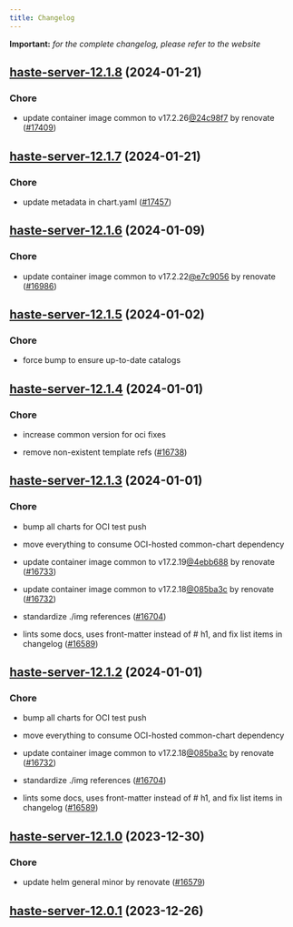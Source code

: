 ```yaml
---
title: Changelog
---
```


**Important:**
*for the complete changelog, please refer to the website*



## [haste-server-12.1.8](https://github.com/truecharts/charts/compare/haste-server-12.1.7...haste-server-12.1.8) (2024-01-21)

### Chore



- update container image common to v17.2.26[@24c98f7](https://github.com/24c98f7) by renovate ([#17409](https://github.com/truecharts/charts/issues/17409))


## [haste-server-12.1.7](https://github.com/truecharts/charts/compare/haste-server-12.1.6...haste-server-12.1.7) (2024-01-21)

### Chore



- update metadata in chart.yaml ([#17457](https://github.com/truecharts/charts/issues/17457))




## [haste-server-12.1.6](https://github.com/truecharts/charts/compare/haste-server-12.1.5...haste-server-12.1.6) (2024-01-09)

### Chore



- update container image common to v17.2.22[@e7c9056](https://github.com/e7c9056) by renovate ([#16986](https://github.com/truecharts/charts/issues/16986))


## [haste-server-12.1.5](https://github.com/truecharts/charts/compare/haste-server-12.1.4...haste-server-12.1.5) (2024-01-02)

### Chore



- force bump to ensure up-to-date catalogs


## [haste-server-12.1.4](https://github.com/truecharts/charts/compare/haste-server-12.1.3...haste-server-12.1.4) (2024-01-01)

### Chore



- increase common version for oci fixes

- remove non-existent template refs ([#16738](https://github.com/truecharts/charts/issues/16738))


## [haste-server-12.1.3](https://github.com/truecharts/charts/compare/haste-server-12.1.0...haste-server-12.1.3) (2024-01-01)

### Chore



- bump all charts for OCI test push

- move everything to consume OCI-hosted common-chart dependency

- update container image common to v17.2.19[@4ebb688](https://github.com/4ebb688) by renovate ([#16733](https://github.com/truecharts/charts/issues/16733))

- update container image common to v17.2.18[@085ba3c](https://github.com/085ba3c) by renovate ([#16732](https://github.com/truecharts/charts/issues/16732))

- standardize ./img references ([#16704](https://github.com/truecharts/charts/issues/16704))

- lints some docs, uses front-matter instead of # h1, and fix list items in changelog ([#16589](https://github.com/truecharts/charts/issues/16589))


## [haste-server-12.1.2](https://github.com/truecharts/charts/compare/haste-server-12.1.0...haste-server-12.1.2) (2024-01-01)

### Chore



- bump all charts for OCI test push

- move everything to consume OCI-hosted common-chart dependency

- update container image common to v17.2.18[@085ba3c](https://github.com/085ba3c) by renovate ([#16732](https://github.com/truecharts/charts/issues/16732))

- standardize ./img references ([#16704](https://github.com/truecharts/charts/issues/16704))

- lints some docs, uses front-matter instead of # h1, and fix list items in changelog ([#16589](https://github.com/truecharts/charts/issues/16589))
## [haste-server-12.1.0](https://github.com/truecharts/charts/compare/haste-server-12.0.1...haste-server-12.1.0) (2023-12-30)

### Chore

- update helm general minor by renovate ([#16579](https://github.com/truecharts/charts/issues/16579))

## [haste-server-12.0.1](https://github.com/truecharts/charts/compare/haste-server-12.0.0...haste-server-12.0.1) (2023-12-26)
